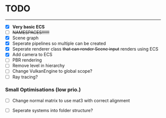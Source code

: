 # TODO

---

- [X] **Very basic ECS**
- [ ] ~~NAMESPACES!!!!!!~~
- [x] Scene graph
- [x] Seperate pipelines so multiple can be created
- [x] Seperate renderer class ~~that can render Scene input~~ renders using ECS
- [x] Add camera to ECS
- [ ] PBR rendering
- [ ] Remove level in hierarchy
- [ ] Change VulkanEngine to global scope?
- [ ] Ray tracing?

### Small Optimisations (low prio.)

- [ ] Change normal matrix to use mat3 with correct alignment
- [ ] Seperate systems into folder structure?

